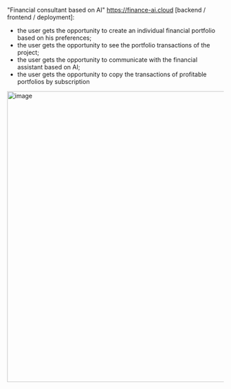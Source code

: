 "Financial consultant based on AI"
https://finance-ai.cloud
[backend / frontend / deployment]:
- the user gets the opportunity to create an individual
financial portfolio based on his preferences;
- the user gets the opportunity to see the portfolio transactions
of the project;
- the user gets the opportunity to communicate with the financial
assistant based on AI;
- the user gets the opportunity to copy the transactions of profitable portfolios by subscription
<img width="817" height="677" alt="image" src="https://github.com/user-attachments/assets/875ca084-2852-434a-8d8a-13d042bd865d" />
